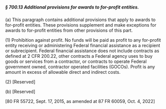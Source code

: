 ##### § 700.13 Additional provisions for awards to for-profit entities. #####

(a) This paragraph contains additional provisions that apply to awards to for-profit entities. These provisions supplement and make exceptions for awards to for-profit entities from other provisions of this part.

(1) Prohibition against profit. No funds will be paid as profit to any for-profit entity receiving or administering Federal financial assistance as a recipient or subrecipient. Federal financial assistance does not include contracts as defined at 2 CFR 200.22, other contracts a Federal agency uses to buy goods or services from a contractor, or contracts to operate Federal government owned, contractor operated facilities (GOCOs). Profit is any amount in excess of allowable direct and indirect costs.

(2) [Reserved]

(b) [Reserved]

[80 FR 55722, Sept. 17, 2015, as amended at 87 FR 60059, Oct. 4, 2022]